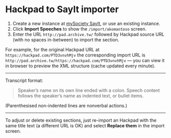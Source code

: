 # Hackpad to SayIt importer

1. Create a new instance at [mySociety SayIt](http://sayit.mysociety.org/instances/add), or use an existing instance.
2. Click **Import Speeches** to show the `/import/akomantoso` screen.
3. Enter the URL `http://pad.archive.tw/` followed by Hackpad source URL (with no spaces in-between) to import the section.

For example, for the original Hackpad URL at `https://hackpad.com/PTD3vnvhMjv` the corresponding import URL is `http://pad.archive.tw/https://hackpad.com/PTD3vnvhMjv` — you can view it in browser to preview the XML structure (cache updated every minute).

------

Transcript format:
> Speaker’s name on its own line ended with a colon.
> Speech content follows the speaker’s name as indented text, or bullet items.

(Parenthesised non-indented lines are nonverbal actions.)

------

To adjust or delete existing sections, just re-import an Hackpad with the same title text (a different URL is OK) and select **Replace them** in the import screen.
